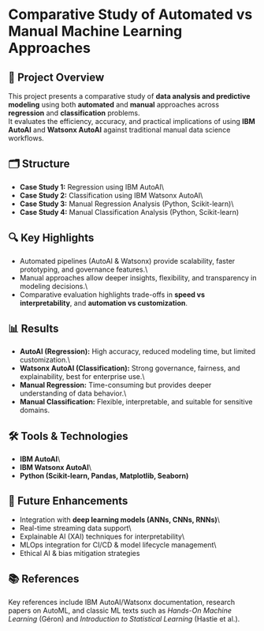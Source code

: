 
# Comparative Study of Automated vs Manual Machine Learning Approaches

## 📌 Project Overview

This project presents a comparative study of **data analysis and
predictive modeling** using both **automated** and **manual** approaches
across **regression** and **classification** problems.\
It evaluates the efficiency, accuracy, and practical implications of
using **IBM AutoAI** and **Watsonx AutoAI** against traditional manual
data science workflows.

## 🗂️ Structure

-   **Case Study 1:** Regression using IBM AutoAI\
-   **Case Study 2:** Classification using IBM Watsonx AutoAI\
-   **Case Study 3:** Manual Regression Analysis (Python, Scikit-learn)\
-   **Case Study 4:** Manual Classification Analysis (Python,
    Scikit-learn)

## 🔍 Key Highlights

-   Automated pipelines (AutoAI & Watsonx) provide scalability, faster
    prototyping, and governance features.\
-   Manual approaches allow deeper insights, flexibility, and
    transparency in modeling decisions.\
-   Comparative evaluation highlights trade-offs in **speed vs
    interpretability**, and **automation vs customization**.

## 📊 Results

-   **AutoAI (Regression):** High accuracy, reduced modeling time, but
    limited customization.\
-   **Watsonx AutoAI (Classification):** Strong governance, fairness,
    and explainability, best for enterprise use.\
-   **Manual Regression:** Time-consuming but provides deeper
    understanding of data behavior.\
-   **Manual Classification:** Flexible, interpretable, and suitable for
    sensitive domains.

## 🛠️ Tools & Technologies

-   **IBM AutoAI**\
-   **IBM Watsonx AutoAI**\
-   **Python (Scikit-learn, Pandas, Matplotlib, Seaborn)**

## 🚀 Future Enhancements

-   Integration with **deep learning models (ANNs, CNNs, RNNs)**\
-   Real-time streaming data support\
-   Explainable AI (XAI) techniques for interpretability\
-   MLOps integration for CI/CD & model lifecycle management\
-   Ethical AI & bias mitigation strategies

## 📚 References

Key references include IBM AutoAI/Watsonx documentation, research papers
on AutoML, and classic ML texts such as *Hands-On Machine Learning*
(Géron) and *Introduction to Statistical Learning* (Hastie et al.).
